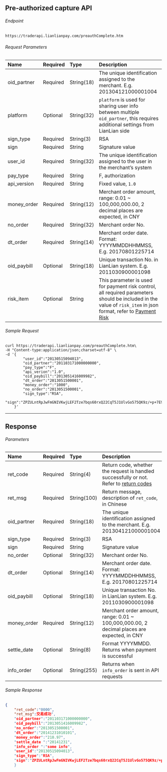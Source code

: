 ## Pre-authorized capture API

###### Endpoint

```html
https://traderapi.lianlianpay.com/preauthComplete.htm
```


###### Request Parameters

|Name|Required|Type|Description|
|:---|:---|:---|:---|
|oid_partner|Required|String(18)|The unique identification assigned to the merchant. E.g. 201304121000001004|
|platform|Optional|String(32)| ```platform``` is used for sharing user info between multiple ```oid_partner```, this requires additional settings from LianLian side|
|sign_type|Required|String(3)|RSA |
|sign|Required|String|Signature value|
|user_id|Required|String(32)|The unique identification assigned to the user in the merchant’s system|
|pay_type|Required|String|F, authorization|
|api_version|Required|String|Fixed value, ```1.0```|
|money_order|Required|String(12)|Merchant order amount, range: 0.01 ~ 100,000,000.00, 2 decimal places are expected, in CNY|
|no_order|Required|String(32)|Merchant order No.|
|dt_order|Required|String(14)|Merchant order date. Format: YYYYMMDDHHMMSS, E.g. 20170801225714|
|oid_paybill|Optional|String(18)|Unique transaction No. in LianLian system. E.g. 2011030900001098|
|risk_item|Optional|String| This parameter is used for payment risk control, all required parameters should be included in the value of ```risk_item``` in json format, refer to [Payment Risk](payment_risk_item.md)| 


###### Sample Request

```curl
curl https://traderapi.lianlianpay.com/preauthComplete.htm\
-H "Content-type:application/json;charset=utf-8" \
-d '{   
        "user_id":"20130515094013",
        "oid_partner":"201103171000000000",
		"pay_type":"F",
		"api_verion":"1.0",
		"oid_paybill":"2013051416009982",
		"dt_order":"2013051500001",
		"money_order":"1000",
    	"no_order":"2013051500001",
    	"sign_type":"RSA",
    	"sign":"ZPZULntRpJwFmGNIVKwjLEF2Tze7bqs60rxQ22CqT5J1UlvGo575QK9z/+p+7E9cOoRoWzqR6xHZ6WVv3dloyGKDR0btvrdqPgUAoeaX/YOWzTh00vwcQ+HBtXE+vPTfAqjCTxiiSJEOY7ATCF1q7iP3sfQxhS0nDUug1LP3OLk="
    }'
```

***
## Response

###### Parameters

|Name|Required|Type|Description|
|:---|:---|:---|:---|
|ret_code|Required|String(4)|Return code, whether the request is handled successfully or not. Refer to [return codes](return_code.md)|
|ret_msg|Required|String(100)|Return message, description of ```ret_code```, in Chinese |
|oid_partner|Required|String(18)|The unique identification assigned to the merchant. E.g. 201304121000001004|
|sign_type|Required|String(3)|RSA |
|sign|Required|String|Signature value|
|no_order|Optional|String(32)|Merchant order No.|
|dt_order|Optional|String(14)|Merchant order date. Format: YYYYMMDDHHMMSS, E.g. 20170801225714|
|oid_paybill|Optional|String(18)|Unique transaction No. in LianLian system. E.g. 2011030900001098|
|money_order|Required|String(12)|Merchant order amount, range: 0.01 ~ 100,000,000.00, 2 decimal places are expected, in CNY|
|settle_date|Optional|String(8)| Format YYYYMMDD. Returns when payment is successful|
|info_order|Optional|String(255)| Returns when ```info_order``` is sent in API requests|


###### Sample Response

```json
{
	"ret_code":"0000",
	"ret_msg":交易成功",
	"oid_partner":"201103171000000000",
	"oid_paybill":"2013051416009982",
	"no_order":"2013051500001",
	"dt_order":"20141231010101",
	"money_order":"210.97",
	"settle_date ":"20141231",
	"info_order ":"some info",
	"user_id":"20130515094013",
	"sign_type":"RSA",
	"sign":"ZPZULntRpJwFmGNIVKwjLEF2Tze7bqs60rxQ22CqT5J1UlvGo575QK9z/+p+7E9cOoRoWzqR6xHZ6WVv3dloyGKDR0btvrdqPgUAoeaX/YOWzTh00vwcQ+HBtXE+vPTfAqjCTxiiSJEOY7ATCF1q7iP3sfQxhS0nDUug1LP3OLk="
	}
```